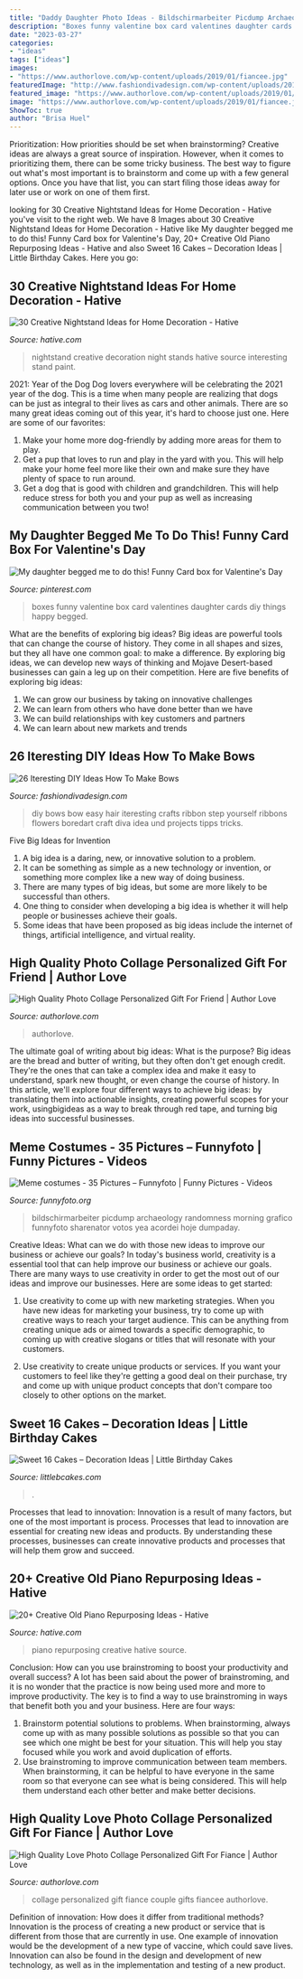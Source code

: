 ```yaml
---
title: "Daddy Daughter Photo Ideas - Bildschirmarbeiter Picdump Archaeology Randomness Morning Grafico Funnyfoto Sharenator Votos Yea Acordei Hoje Dumpaday"
description: "Boxes funny valentine box card valentines daughter cards diy things happy begged"
date: "2023-03-27"
categories:
- "ideas"
tags: ["ideas"]
images:
- "https://www.authorlove.com/wp-content/uploads/2019/01/fiancee.jpg"
featuredImage: "http://www.fashiondivadesign.com/wp-content/uploads/2013/04/DIY-bows-43-640x893.jpg"
featured_image: "https://www.authorlove.com/wp-content/uploads/2019/01/friends-scaled.jpg"
image: "https://www.authorlove.com/wp-content/uploads/2019/01/fiancee.jpg"
ShowToc: true
author: "Brisa Huel"
---
```



Prioritization: How priorities should be set when brainstorming?
Creative ideas are always a great source of inspiration. However, when it comes to prioritizing them, there can be some tricky business. The best way to figure out what's most important is to brainstorm and come up with a few general options. Once you have that list, you can start filing those ideas away for later use or work on one of them first.

	

		
looking for 30 Creative Nightstand Ideas for Home Decoration - Hative you've visit to the right web. We have 8 Images about 30 Creative Nightstand Ideas for Home Decoration - Hative like My daughter begged me to do this! Funny Card box for Valentine&#039;s Day, 20+ Creative Old Piano Repurposing Ideas - Hative and also Sweet 16 Cakes – Decoration Ideas | Little Birthday Cakes. Here you go:
		
    
## 30 Creative Nightstand Ideas For Home Decoration - Hative

<img loading=lazy src="https://hative.com/wp-content/uploads/2014/06/nightstand-ideas/26-creative-nightstand-ideas.jpg" onerror="this.onerror=null;this.src='https://tse4.mm.bing.net/th?id=OIP.Kpn5D3Uffo6GMB_cUI4ZAAHaJ4&amp;pid=15.1';" alt="30 Creative Nightstand Ideas for Home Decoration - Hative">

_Source: hative.com_

>nightstand creative decoration night stands hative source interesting stand paint. 

	

2021: Year of the Dog
Dog lovers everywhere will be celebrating the 2021 year of the dog. This is a time when many people are realizing that dogs can be just as integral to their lives as cars and other animals. There are so many great ideas coming out of this year, it's hard to choose just one. Here are some of our favorites: 
1) Make your home more dog-friendly by adding more areas for them to play.
2) Get a pup that loves to run and play in the yard with you. This will help make your home feel more like their own and make sure they have plenty of space to run around. 
3) Get a dog that is good with children and grandchildren. This will help reduce stress for both you and your pup as well as increasing communication between you two!

    
## My Daughter Begged Me To Do This! Funny Card Box For Valentine&#039;s Day

<img loading=lazy src="https://i.pinimg.com/736x/9e/45/9f/9e459fb01ae1d527c6b22760dc93b7f7--funny-cards-card-boxes.jpg" onerror="this.onerror=null;this.src='https://tse4.mm.bing.net/th?id=OIP.TrwigVe-PAR51Z12yOW2ewHaJ3&amp;pid=15.1';" alt="My daughter begged me to do this! Funny Card box for Valentine&#039;s Day">

_Source: pinterest.com_

>boxes funny valentine box card valentines daughter cards diy things happy begged. 

	

What are the benefits of exploring big ideas?
Big ideas are powerful tools that can change the course of history. They come in all shapes and sizes, but they all have one common goal: to make a difference. By exploring big ideas, we can develop new ways of thinking and Mojave Desert-based businesses can gain a leg up on their competition. Here are five benefits of exploring big ideas: 
1. We can grow our business by taking on innovative challenges
2. We can learn from others who have done better than we have
3. We can build relationships with key customers and partners
4. We can learn about new markets and trends

    
## 26 Iteresting DIY Ideas How To Make Bows

<img loading=lazy src="http://www.fashiondivadesign.com/wp-content/uploads/2013/04/DIY-bows-43-640x893.jpg" onerror="this.onerror=null;this.src='https://tse4.mm.bing.net/th?id=OIP.0-FgRmLX2wBpYNH_aFZ3YwHaKV&amp;pid=15.1';" alt="26 Iteresting DIY Ideas How To Make Bows">

_Source: fashiondivadesign.com_

>diy bows bow easy hair iteresting crafts ribbon step yourself ribbons flowers boredart craft diva idea und projects tipps tricks. 

	

Five Big Ideas for Invention
1. A big idea is a daring, new, or innovative solution to a problem. 
2. It can be something as simple as a new technology or invention, or something more complex like a new way of doing business. 
3. There are many types of big ideas, but some are more likely to be successful than others. 
4. One thing to consider when developing a big idea is whether it will help people or businesses achieve their goals. 
5. Some ideas that have been proposed as big ideas include the internet of things, artificial intelligence, and virtual reality.

    
## High Quality Photo Collage Personalized Gift For Friend | Author Love

<img loading=lazy src="https://www.authorlove.com/wp-content/uploads/2019/01/friends-scaled.jpg" onerror="this.onerror=null;this.src='https://tse2.mm.bing.net/th?id=OIP.-RxmBDE2y4ujQvyIPjZwPwHaKe&amp;pid=15.1';" alt="High Quality Photo Collage Personalized Gift For Friend | Author Love">

_Source: authorlove.com_

>authorlove. 

	

The ultimate goal of writing about big ideas: What is the purpose?
Big ideas are the bread and butter of writing, but they often don't get enough credit. They're the ones that can take a complex idea and make it easy to understand, spark new thought, or even change the course of history. In this article, we'll explore four different ways to achieve big ideas: by translating them into actionable insights, creating powerful scopes for your work, usingbigideas as a way to break through red tape, and turning big ideas into successful businesses.

    
## Meme Costumes - 35 Pictures – Funnyfoto | Funny Pictures - Videos

<img loading=lazy src="https://funnyfoto.org/wp-content/uploads/2018/02/meme-costumes-bring-the-internet-to-life-20_02_22_2018.jpg" onerror="this.onerror=null;this.src='https://tse2.mm.bing.net/th?id=OIP.Df8Bs5xoTbyFwsY9qspbogHaJ4&amp;pid=15.1';" alt="Meme costumes - 35 Pictures – Funnyfoto | Funny Pictures - Videos">

_Source: funnyfoto.org_

>bildschirmarbeiter picdump archaeology randomness morning grafico funnyfoto sharenator votos yea acordei hoje dumpaday. 

	

Creative Ideas: What can we do with those new ideas to improve our business or achieve our goals?
In today's business world, creativity is a essential tool that can help improve our business or achieve our goals. There are many ways to use creativity in order to get the most out of our ideas and improve our businesses. Here are some ideas to get started: 
1. Use creativity to come up with new marketing strategies. When you have new ideas for marketing your business, try to come up with creative ways to reach your target audience. This can be anything from creating unique ads or aimed towards a specific demographic, to coming up with creative slogans or titles that will resonate with your customers. 

2. Use creativity to create unique products or services. If you want your customers to feel like they're getting a good deal on their purchase, try and come up with unique product concepts that don't compare too closely to other options on the market.

    
## Sweet 16 Cakes – Decoration Ideas | Little Birthday Cakes

<img loading=lazy src="https://www.littlebcakes.com/wp-content/uploads/2014/02/Sweet-16-Cake-Designs.jpg" onerror="this.onerror=null;this.src='https://tse4.mm.bing.net/th?id=OIP.q4EwKaDHYu_Ow7TWRIpPMgHaLI&amp;pid=15.1';" alt="Sweet 16 Cakes – Decoration Ideas | Little Birthday Cakes">

_Source: littlebcakes.com_

>. 

	

Processes that lead to innovation:
Innovation is a result of many factors, but one of the most important is process. Processes that lead to innovation are essential for creating new ideas and products. By understanding these processes, businesses can create innovative products and processes that will help them grow and succeed.

    
## 20+ Creative Old Piano Repurposing Ideas - Hative

<img loading=lazy src="https://hative.com/wp-content/uploads/2015/03/piano-repurposing-ideas/8-creative-old-piano-repurposing-ideas.jpg" onerror="this.onerror=null;this.src='https://tse1.mm.bing.net/th?id=OIP.p-IwoeW5EPCp0KKirTbF_AHaGG&amp;pid=15.1';" alt="20+ Creative Old Piano Repurposing Ideas - Hative">

_Source: hative.com_

>piano repurposing creative hative source. 

	

Conclusion: How can you use brainstroming to boost your productivity and overall success?
A lot has been said about the power of brainstroming, and it is no wonder that the practice is now being used more and more to improve productivity. The key is to find a way to use brainstroming in ways that benefit both you and your business. Here are four ways: 
1. Brainstorm potential solutions to problems. When brainstorming, always come up with as many possible solutions as possible so that you can see which one might be best for your situation. This will help you stay focused while you work and avoid duplication of efforts. 
2. Use brainstroming to improve communication between team members. When brainstorming, it can be helpful to have everyone in the same room so that everyone can see what is being considered. This will help them understand each other better and make better decisions. 

    
## High Quality Love Photo Collage Personalized Gift For Fiance | Author Love

<img loading=lazy src="https://www.authorlove.com/wp-content/uploads/2019/01/fiancee.jpg" onerror="this.onerror=null;this.src='https://tse1.mm.bing.net/th?id=OIP.ArJsgq7104omEBTONvyj4AHaKe&amp;pid=15.1';" alt="High Quality Love Photo Collage Personalized Gift For Fiance | Author Love">

_Source: authorlove.com_

>collage personalized gift fiance couple gifts fiancee authorlove. 

	

Definition of innovation: How does it differ from traditional methods?
Innovation is the process of creating a new product or service that is different from those that are currently in use. One example of innovation would be the development of a new type of vaccine, which could save lives. Innovation can also be found in the design and development of new technology, as well as in the implementation and testing of a new product.

